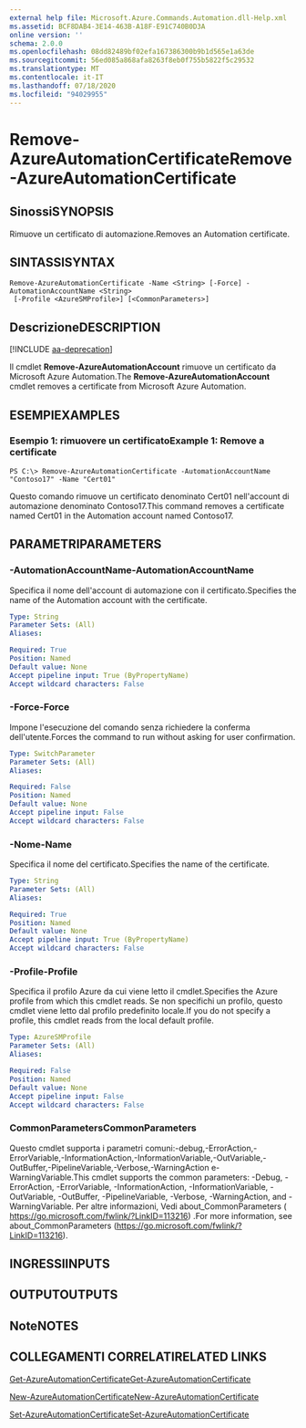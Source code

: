 ```yaml
---
external help file: Microsoft.Azure.Commands.Automation.dll-Help.xml
ms.assetid: BCF8DAB4-3E14-463B-A18F-E91C740B0D3A
online version: ''
schema: 2.0.0
ms.openlocfilehash: 08dd82489bf02efa167386300b9b1d565e1a63de
ms.sourcegitcommit: 56ed085a868afa8263f8eb0f755b5822f5c29532
ms.translationtype: MT
ms.contentlocale: it-IT
ms.lasthandoff: 07/18/2020
ms.locfileid: "94029955"
---
```

# <span data-ttu-id="87279-101">Remove-AzureAutomationCertificate</span><span class="sxs-lookup"><span data-stu-id="87279-101">Remove-AzureAutomationCertificate</span></span>

## <span data-ttu-id="87279-102">Sinossi</span><span class="sxs-lookup"><span data-stu-id="87279-102">SYNOPSIS</span></span>

<span data-ttu-id="87279-103">Rimuove un certificato di automazione.</span><span class="sxs-lookup"><span data-stu-id="87279-103">Removes an Automation certificate.</span></span>

## <span data-ttu-id="87279-104">SINTASSI</span><span class="sxs-lookup"><span data-stu-id="87279-104">SYNTAX</span></span>

```
Remove-AzureAutomationCertificate -Name <String> [-Force] -AutomationAccountName <String>
 [-Profile <AzureSMProfile>] [<CommonParameters>]
```

## <span data-ttu-id="87279-105">Descrizione</span><span class="sxs-lookup"><span data-stu-id="87279-105">DESCRIPTION</span></span>

[!INCLUDE [aa-deprecation](../include/aa-deprecation.md)]

<span data-ttu-id="87279-106">Il cmdlet **Remove-AzureAutomationAccount** rimuove un certificato da Microsoft Azure Automation.</span><span class="sxs-lookup"><span data-stu-id="87279-106">The **Remove-AzureAutomationAccount** cmdlet removes a certificate from Microsoft Azure Automation.</span></span>

## <span data-ttu-id="87279-107">ESEMPI</span><span class="sxs-lookup"><span data-stu-id="87279-107">EXAMPLES</span></span>

### <span data-ttu-id="87279-108">Esempio 1: rimuovere un certificato</span><span class="sxs-lookup"><span data-stu-id="87279-108">Example 1: Remove a certificate</span></span>
```
PS C:\> Remove-AzureAutomationCertificate -AutomationAccountName "Contoso17" -Name "Cert01"
```

<span data-ttu-id="87279-109">Questo comando rimuove un certificato denominato Cert01 nell'account di automazione denominato Contoso17.</span><span class="sxs-lookup"><span data-stu-id="87279-109">This command removes a certificate named Cert01 in the Automation account named Contoso17.</span></span>

## <span data-ttu-id="87279-110">PARAMETRI</span><span class="sxs-lookup"><span data-stu-id="87279-110">PARAMETERS</span></span>

### <span data-ttu-id="87279-111">-AutomationAccountName</span><span class="sxs-lookup"><span data-stu-id="87279-111">-AutomationAccountName</span></span>
<span data-ttu-id="87279-112">Specifica il nome dell'account di automazione con il certificato.</span><span class="sxs-lookup"><span data-stu-id="87279-112">Specifies the name of the Automation account with the certificate.</span></span>

```yaml
Type: String
Parameter Sets: (All)
Aliases: 

Required: True
Position: Named
Default value: None
Accept pipeline input: True (ByPropertyName)
Accept wildcard characters: False
```

### <span data-ttu-id="87279-113">-Force</span><span class="sxs-lookup"><span data-stu-id="87279-113">-Force</span></span>
<span data-ttu-id="87279-114">Impone l'esecuzione del comando senza richiedere la conferma dell'utente.</span><span class="sxs-lookup"><span data-stu-id="87279-114">Forces the command to run without asking for user confirmation.</span></span>

```yaml
Type: SwitchParameter
Parameter Sets: (All)
Aliases: 

Required: False
Position: Named
Default value: None
Accept pipeline input: False
Accept wildcard characters: False
```

### <span data-ttu-id="87279-115">-Nome</span><span class="sxs-lookup"><span data-stu-id="87279-115">-Name</span></span>
<span data-ttu-id="87279-116">Specifica il nome del certificato.</span><span class="sxs-lookup"><span data-stu-id="87279-116">Specifies the name of the certificate.</span></span>

```yaml
Type: String
Parameter Sets: (All)
Aliases: 

Required: True
Position: Named
Default value: None
Accept pipeline input: True (ByPropertyName)
Accept wildcard characters: False
```

### <span data-ttu-id="87279-117">-Profile</span><span class="sxs-lookup"><span data-stu-id="87279-117">-Profile</span></span>
<span data-ttu-id="87279-118">Specifica il profilo Azure da cui viene letto il cmdlet.</span><span class="sxs-lookup"><span data-stu-id="87279-118">Specifies the Azure profile from which this cmdlet reads.</span></span>
<span data-ttu-id="87279-119">Se non specifichi un profilo, questo cmdlet viene letto dal profilo predefinito locale.</span><span class="sxs-lookup"><span data-stu-id="87279-119">If you do not specify a profile, this cmdlet reads from the local default profile.</span></span>

```yaml
Type: AzureSMProfile
Parameter Sets: (All)
Aliases: 

Required: False
Position: Named
Default value: None
Accept pipeline input: False
Accept wildcard characters: False
```

### <span data-ttu-id="87279-120">CommonParameters</span><span class="sxs-lookup"><span data-stu-id="87279-120">CommonParameters</span></span>
<span data-ttu-id="87279-121">Questo cmdlet supporta i parametri comuni:-debug,-ErrorAction,-ErrorVariable,-InformationAction,-InformationVariable,-OutVariable,-OutBuffer,-PipelineVariable,-Verbose,-WarningAction e-WarningVariable.</span><span class="sxs-lookup"><span data-stu-id="87279-121">This cmdlet supports the common parameters: -Debug, -ErrorAction, -ErrorVariable, -InformationAction, -InformationVariable, -OutVariable, -OutBuffer, -PipelineVariable, -Verbose, -WarningAction, and -WarningVariable.</span></span> <span data-ttu-id="87279-122">Per altre informazioni, Vedi about_CommonParameters ( https://go.microsoft.com/fwlink/?LinkID=113216) .</span><span class="sxs-lookup"><span data-stu-id="87279-122">For more information, see about_CommonParameters (https://go.microsoft.com/fwlink/?LinkID=113216).</span></span>

## <span data-ttu-id="87279-123">INGRESSI</span><span class="sxs-lookup"><span data-stu-id="87279-123">INPUTS</span></span>

## <span data-ttu-id="87279-124">OUTPUT</span><span class="sxs-lookup"><span data-stu-id="87279-124">OUTPUTS</span></span>

## <span data-ttu-id="87279-125">Note</span><span class="sxs-lookup"><span data-stu-id="87279-125">NOTES</span></span>

## <span data-ttu-id="87279-126">COLLEGAMENTI CORRELATI</span><span class="sxs-lookup"><span data-stu-id="87279-126">RELATED LINKS</span></span>

[<span data-ttu-id="87279-127">Get-AzureAutomationCertificate</span><span class="sxs-lookup"><span data-stu-id="87279-127">Get-AzureAutomationCertificate</span></span>](./Get-AzureAutomationCertificate.md)

[<span data-ttu-id="87279-128">New-AzureAutomationCertificate</span><span class="sxs-lookup"><span data-stu-id="87279-128">New-AzureAutomationCertificate</span></span>](./New-AzureAutomationCertificate.md)

[<span data-ttu-id="87279-129">Set-AzureAutomationCertificate</span><span class="sxs-lookup"><span data-stu-id="87279-129">Set-AzureAutomationCertificate</span></span>](./Set-AzureAutomationCertificate.md)


